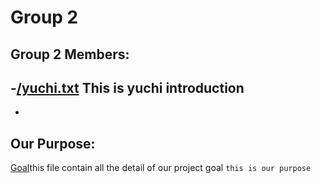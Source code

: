 # Group 2
## Group 2 Members:
-[/yuchi.txt](/yuchi.txt) 
This is yuchi introduction
-
-

## Our Purpose:
[Goal](/ProjectGoal)this file contain all the detail of our project goal
`this is our purpose`
